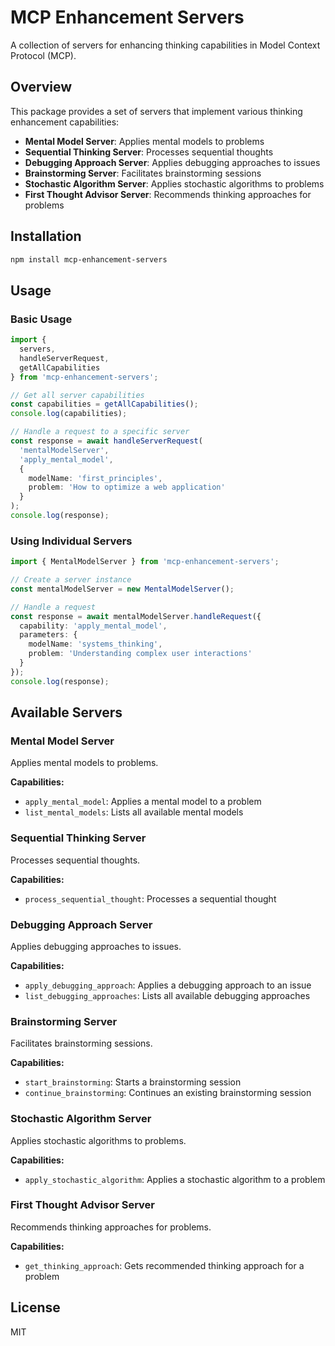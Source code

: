 # MCP Enhancement Servers

A collection of servers for enhancing thinking capabilities in Model Context Protocol (MCP).

## Overview

This package provides a set of servers that implement various thinking enhancement capabilities:

- **Mental Model Server**: Applies mental models to problems
- **Sequential Thinking Server**: Processes sequential thoughts
- **Debugging Approach Server**: Applies debugging approaches to issues
- **Brainstorming Server**: Facilitates brainstorming sessions
- **Stochastic Algorithm Server**: Applies stochastic algorithms to problems
- **First Thought Advisor Server**: Recommends thinking approaches for problems

## Installation

```bash
npm install mcp-enhancement-servers
```

## Usage

### Basic Usage

```typescript
import { 
  servers, 
  handleServerRequest, 
  getAllCapabilities 
} from 'mcp-enhancement-servers';

// Get all server capabilities
const capabilities = getAllCapabilities();
console.log(capabilities);

// Handle a request to a specific server
const response = await handleServerRequest(
  'mentalModelServer',
  'apply_mental_model',
  {
    modelName: 'first_principles',
    problem: 'How to optimize a web application'
  }
);
console.log(response);
```

### Using Individual Servers

```typescript
import { MentalModelServer } from 'mcp-enhancement-servers';

// Create a server instance
const mentalModelServer = new MentalModelServer();

// Handle a request
const response = await mentalModelServer.handleRequest({
  capability: 'apply_mental_model',
  parameters: {
    modelName: 'systems_thinking',
    problem: 'Understanding complex user interactions'
  }
});
console.log(response);
```

## Available Servers

### Mental Model Server

Applies mental models to problems.

**Capabilities:**
- `apply_mental_model`: Applies a mental model to a problem
- `list_mental_models`: Lists all available mental models

### Sequential Thinking Server

Processes sequential thoughts.

**Capabilities:**
- `process_sequential_thought`: Processes a sequential thought

### Debugging Approach Server

Applies debugging approaches to issues.

**Capabilities:**
- `apply_debugging_approach`: Applies a debugging approach to an issue
- `list_debugging_approaches`: Lists all available debugging approaches

### Brainstorming Server

Facilitates brainstorming sessions.

**Capabilities:**
- `start_brainstorming`: Starts a brainstorming session
- `continue_brainstorming`: Continues an existing brainstorming session

### Stochastic Algorithm Server

Applies stochastic algorithms to problems.

**Capabilities:**
- `apply_stochastic_algorithm`: Applies a stochastic algorithm to a problem

### First Thought Advisor Server

Recommends thinking approaches for problems.

**Capabilities:**
- `get_thinking_approach`: Gets recommended thinking approach for a problem

## License

MIT
